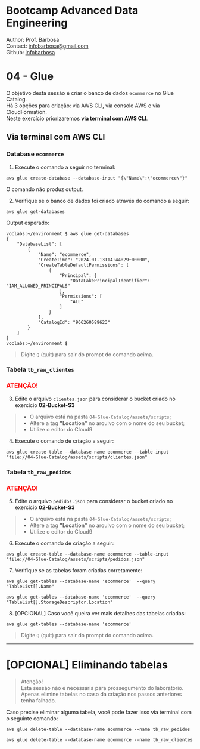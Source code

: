 # Bootcamp Advanced Data Engineering
Author: Prof. Barbosa<br>
Contact: infobarbosa@gmail.com<br>
Github: [infobarbosa](https://github.com/infobarbosa)

# 04 - Glue 

O objetivo desta sessão é criar o banco de dados `ecommerce` no Glue Catalog.<br>
Há 3 opções para criação: via AWS CLI, via console AWS e via CloudFormation.<br>
Neste exercício priorizaremos **via terminal com AWS CLI**.

## Via terminal com AWS CLI

### Database `ecommerce`
1. Execute o comando a seguir no terminal:
```
aws glue create-database --database-input "{\"Name\":\"ecommerce\"}" 
```
O comando não produz output.<br>

2. Verifique se o banco de dados foi criado através do comando a seguir:
```
aws glue get-databases
```

Output esperado:
```
voclabs:~/environment $ aws glue get-databases
{
    "DatabaseList": [
        {
            "Name": "ecommerce",
            "CreateTime": "2024-01-13T14:44:29+00:00",
            "CreateTableDefaultPermissions": [
                {
                    "Principal": {
                        "DataLakePrincipalIdentifier": "IAM_ALLOWED_PRINCIPALS"
                    },
                    "Permissions": [
                        "ALL"
                    ]
                }
            ],
            "CatalogId": "966260589623"
        }
    ]
}
voclabs:~/environment $ 
```

> Digite `Q` (quit) para sair do prompt do comando acima.

### Tabela `tb_raw_clientes`
### <span style="color : red">ATENÇÃO!</span>
3. Edite o arquivo `clientes.json` para considerar o bucket criado no exercício **02-Bucket-S3**
> - O arquivo está na pasta `04-Glue-Catalog/assets/scripts`;
> - Altere a tag **"Location"** no arquivo com o nome do seu bucket;
> - Utilize o editor do Cloud9

4. Execute o comando de criação a seguir:
```
aws glue create-table --database-name ecommerce --table-input "file://04-Glue-Catalog/assets/scripts/clientes.json"
```

### Tabela `tb_raw_pedidos`
### <span style="color : red">ATENÇÃO!</span>
5. Edite o arquivo `pedidos.json` para considerar o bucket criado no exercício **02-Bucket-S3**
> - O arquivo está na pasta `04-Glue-Catalog/assets/scripts`;
> - Altere a tag **"Location"** no arquivo com o nome do seu bucket;
> - Utilize o editor do Cloud9

6. Execute o comando de criação a seguir:
```
aws glue create-table --database-name ecommerce --table-input "file://04-Glue-Catalog/assets/scripts/pedidos.json"
```

7. Verifique se as tabelas foram criadas corretamente:
```
aws glue get-tables --database-name 'ecommerce'  --query "TableList[].Name"
```

```
aws glue get-tables --database-name 'ecommerce'  --query "TableList[].StorageDescriptor.Location"
```

8. [OPCIONAL] Caso você queira ver mais detalhes das tabelas criadas:
```
aws glue get-tables --database-name 'ecommerce'
```
> Digite `Q` (quit) para sair do prompt do comando acima.

---

# [OPCIONAL] Eliminando tabelas
> Atenção!<br>
> Esta sessão não é necessária para prossegumento do laboratório. Apenas elimine tabelas no caso da criação nos passos anteriores tenha falhado.

Caso precise eliminar alguma tabela, você pode fazer isso via terminal com o seguinte comando:
```
aws glue delete-table --database-name ecommerce --name tb_raw_pedidos
```

```
aws glue delete-table --database-name ecommerce --name tb_raw_clientes
```